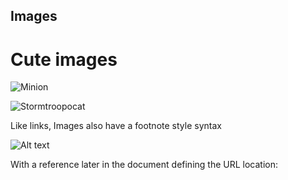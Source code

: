 ## Images
# Cute images
![Minion](https://octodex.github.com/images/minion.png)
![Stormtroopocat](https://octodex.github.com/images/stormtroopocat.jpg "The Stormtroopocat")







Like links, Images also have a footnote style syntax







![Alt text][id]







With a reference later in the document defining the URL location:







[id]: https://octodex.github.com/images/dojocat.jpg  "The Dojocat"